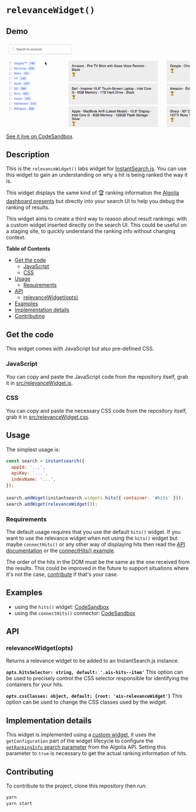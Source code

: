 # `relevanceWidget()`

## Demo

![demo of relevanceWidget](demo.gif)

[See it live on CodeSandbox](https://codesandbox.io/s/vq8kmjn8m5).

## Description

This is the `relevanceWidget()` labs widget for [InstantSearch.js](https://community.algolia.com/instantsearch.js/). You can use this widget to gain an understanding on why a hit is being ranked the way it is.

This widget displays the same kind of 🏆 ranking information the [Algolia dashboard presents](https://www.algolia.com/doc/tutorials/full-text-search/relevance/how-to-troubleshoot-relevance) but directly into your search UI to help you debug the ranking of results.

This widget aims to create a third way to reason about result rankings: with a custom widget inserted directly on the search UI. This could be useful on a staging site, to quickly understand the ranking info without changing context.

<!-- START doctoc generated TOC please keep comment here to allow auto update -->

<!-- DON'T EDIT THIS SECTION, INSTEAD RE-RUN doctoc TO UPDATE -->

**Table of Contents**

* [Get the code](#get-the-code)
  * [JavaScript](#javascript)
  * [CSS](#css)
* [Usage](#usage)
  * [Requirements](#requirements)
* [API](#api)
  * [relevanceWidget(opts)](#relevancewidgetopts)
* [Examples](#examples)
* [Implementation details](#implementation-details)
* [Contributing](#contributing)

<!-- END doctoc generated TOC please keep comment here to allow auto update -->

## Get the code

This widget comes with JavaScript but also pre-defined CSS.

### JavaScript

You can copy and paste the JavaScript code from the repository itself, grab it in [src/relevanceWidget.js](src/relevanceWidget.js).

### CSS

You can copy and paste the necessary CSS code from the repository itself, grab it in [src/relevanceWidget.css](src/relevanceWidget.css).

## Usage

The simplest usage is:

```js
const search = instantsearch({
  appId: '...',
  apiKey: '...',
  indexName: '...',
});

search.addWiget(instantsearch.widgets.hits({ container: '#hits' }));
search.addWiget(relevanceWidget());
```

### Requirements

The default usage requires that you use the default `hits()` widget. If you want to use the relevance widget when not using the `hits()` widget but maybe `connectHits()` or any other way of displaying hits then read the [API documentation](#api) or the [connectHits() example](#examples).

The order of the hits in the DOM must be the same as the one received from the results. This could be improved in the future to support situations where it's not the case, [contribute](#contributing) if that's your case.

## Examples

* using the `hits()` widget: [CodeSandbox](https://codesandbox.io/s/j4lk89v633)
* using the `connectHits()` connector: [CodeSandbox](https://codesandbox.io/s/v8r9y1q4p5)

## API

### relevanceWidget(opts)

Returns a relevance widget to be added to an InstantSearch.js instance.

**`opts.hitsSelector: string, default: '.ais-hits--item'`**
This option can be used to precisely control the CSS selector responsible for identifying the containers for your hits.

**`opts.cssClasses: object, default: {root: 'ais-relevanceWidget'}`**
This option can be used to change the CSS classes used by the widget.

## Implementation details

This widget is implemented using a [custom widget](https://community.algolia.com/instantsearch.js/v2/guides/custom-widget.html), it uses the `getConfiguration` part of the widget lifecycle to configure the [`getRankingInfo` search parameter](https://www.algolia.com/doc/api-reference/api-parameters/getRankingInfo/) from the Algolia API. Setting this parameter to `true` is necessary to get the actual ranking information of hits.

## Contributing

To contribute to the project, clone this repository then run:

```sh
yarn
yarn start
```
